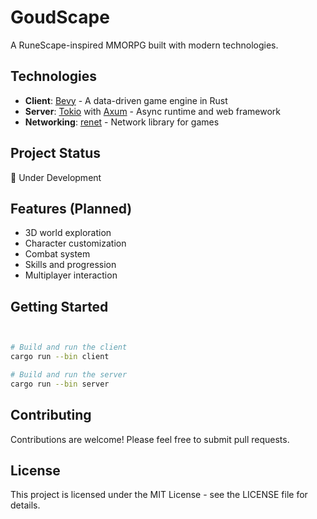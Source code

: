 # GoudScape

A RuneScape-inspired MMORPG built with modern technologies.

## Technologies

- **Client**: [Bevy](https://bevyengine.org/) - A data-driven game engine in Rust
- **Server**: [Tokio](https://tokio.rs/) with [Axum](https://github.com/tokio-rs/axum) - Async runtime and web framework
- **Networking**: [renet](https://github.com/lucaspoffo/renet) - Network library for games

## Project Status

🚧 Under Development

## Features (Planned)

- 3D world exploration
- Character customization
- Combat system
- Skills and progression
- Multiplayer interaction

## Getting Started

```bash


# Build and run the client
cargo run --bin client

# Build and run the server
cargo run --bin server
```

## Contributing

Contributions are welcome! Please feel free to submit pull requests.

## License

This project is licensed under the MIT License - see the LICENSE file for details.
